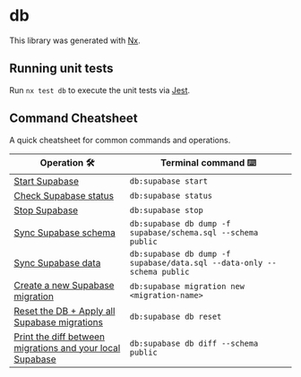 # db

This library was generated with [Nx](https://nx.dev).

## Running unit tests

Run `nx test db` to execute the unit tests via [Jest](https://jestjs.io).

## Command Cheatsheet

A quick cheatsheet for common commands and operations.

| Operation 🛠️                                                                                                             | Terminal command ⌨️                                                           |
| ------------------------------------------------------------------------------------------------------------------------ | ----------------------------------------------------------------------------- |
| [Start Supabase](https://supabase.com/docs/reference/cli/introduction)                                                   | `db:supabase start`                                                    |
| [Check Supabase status](https://supabase.com/docs/reference/cli/introduction)                                            | `db:supabase status`                                                   |
| [Stop Supabase](https://supabase.com/docs/reference/cli/introduction)                                                    | `db:supabase stop`                                                     |
| [Sync Supabase schema](https://supabase.com/docs/reference/cli/supabase-db-dump)                                         | `db:supabase db dump -f supabase/schema.sql --schema public`           |
| [Sync Supabase data](https://supabase.com/docs/reference/cli/supabase-db-dump)                                           | `db:supabase db dump -f supabase/data.sql --data-only --schema public` |
| [Create a new Supabase migration](https://supabase.com/docs/guides/local-development/overview)                           | `db:supabase migration new <migration-name>`                           |
| [Reset the DB + Apply all Supabase migrations](https://supabase.com/docs/guides/local-development/overview)              | `db:supabase db reset`                                                 |
| [Print the diff between migrations and your local Supabase](https://supabase.com/docs/guides/local-development/overview) | `db:supabase db diff --schema public`                                  |
